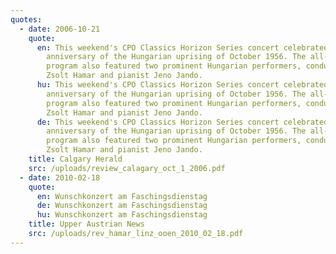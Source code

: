 ```yaml
---
quotes:
  - date: 2006-10-21
    quote:
      en: This weekend's CPO Classics Horizon Series concert celebrated the 50th
        anniversary of the Hungarian uprising of October 1956. The all-Hungarian
        program also featured two prominent Hungarian performers, conductor
        Zsolt Hamar and pianist Jeno Jando.
      hu: This weekend's CPO Classics Horizon Series concert celebrated the 50th
        anniversary of the Hungarian uprising of October 1956. The all-Hungarian
        program also featured two prominent Hungarian performers, conductor
        Zsolt Hamar and pianist Jeno Jando.
      de: This weekend's CPO Classics Horizon Series concert celebrated the 50th
        anniversary of the Hungarian uprising of October 1956. The all-Hungarian
        program also featured two prominent Hungarian performers, conductor
        Zsolt Hamar and pianist Jeno Jando.
    title: Calgary Herald
    src: /uploads/review_calagary_oct_1_2006.pdf
  - date: 2010-02-18
    quote:
      en: Wunschkonzert am Faschingsdienstag
      de: Wunschkonzert am Faschingsdienstag
      hu: Wunschkonzert am Faschingsdienstag
    title: Upper Austrian News
    src: /uploads/rev_hamar_linz_ooen_2010_02_18.pdf
---
```

